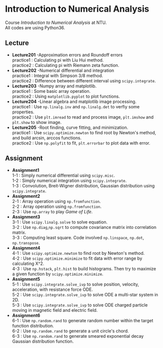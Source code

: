 # Introduction to Numerical Analysis
Course _Introduction to Numerical Analysis_ at NTU.<br />
All codes are using Python36.<br />

## Lecture
  - **Lecture201** -Approximation errors and Roundoff errors<br />
  practice1 : Calculating pi with Liu Hui method.<br />
  practice2 : Calculating pi with Riemann zeta function.<br />
  - **Lecture202** -Numerical differential and integration<br />
  practice1 : Integral with Simpson 3/8 method.<br />
  practice2 : Difference between different interval using `scipy.integrate`.<br />
  - **Lecture203** -Numpy array and matplotlib.<br />
  practice1 : Some basic array operation.<br />
  practice2 : Using `matplotlib.pyplot` to plot functions.<br />
  - **Lecture204** -Linear algebra and matplotlib image processing.<br />
  practice1 : Use `np.linalg.inv` and `np.linalg.det` to verfiy some properties.<br />
  practice2 : Use `plt.imread` to read and process image, `plt.imshow` and `plt.show` to show image.<br />
  - **Lecture205** -Root finding, curve fitting, and minimization.<br />
  practice1 : Use `scipy.optimize.newton` to find root by Newton's method, and build arcsin, arccos functions.<br />
  practice2 : Use `np.polyfit` to fit, `plt.errorbar` to plot data with error.<br />
  
## Assignment
  - **Assignment1**<br />
  1-1 : Simply numerical differential using `scipy.misc`.<br/>
  1-2 : Simply numerical integration using `scipy.integrate`.<br />
  1-3 : Convolution, Breit-Wigner distribution, Gaussian distribution using `scipy.integrate`.<br />
  - **Assignment2**<br />
  2-1 : Array operation using `np.fromfunction`.<br />
  2-2 : Array operation using `np.fromfunction`.<br />
  2-3 : Use `np.array` to play _Game of Life_.<br />
  - **Assignment3**<br />
  3-1 : Use `scipy.linalg.solve` to solve equation.<br />
  3-2 : Use `np.diag`,`np.sqrt` to compute covariance matrix into correlation matrix.<br />
  3-3 : Computing least square. Code involved `np.linspace`, `np.dot`, `np.transpose`.<br />
  - **Assignment4**<br />
  4-1 : Use `scipy.optimize.newton` to find root by Newton's method.<br />
  4-2 : Use `scipy.optimize.minimize` to fit data with error range by calculating X^2.<br />
  4-3 : Use `np.hstack`, `plt.hist` to build histograms. Then try to maximize a given function by `scipy.optimize.minimize`.<br />
  - **Assignment5**<br />
  5-1 : Use `scipy.integrate.solve_ivp` to solve position, velocity, acceleration, with resistance force ODE.<br />
  5-2 : Use `scipy.integrate.solve_ivp` to solve ODE a multi-star system in 2D.<br />
  5-3 : Use `scipy.integrate.solve_ivp` to solve ODE charged particle moving in magnetic field and electric field.<br />
  - **Assignment6**<br />
  6-1 : Use `np.random.rand` to generate random number within the target function distribution.<br />
  6-2 : Use `np.random.rand` to generate a unit circle's chord.<br />
  6-3 : Use `np.random.rand` to generate smeared exponential decay Gaussian distribution function.<br />
  
